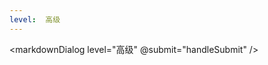 ```yaml
---
level:  高级
---
```


<script setup>
import { ref, nextTick } from 'vue'
import { getQuestions, selectQuestionsForLevel } from '../../../utils/parseQuestions.js'
import componentMarkdown from '../components/componentMarkdown.vue'
import markdownDialog from '../components/markdownDialog.vue'

const questions = ref([])
const vis = ref(true)
const questionInit = (proportion) => {
  const list = getQuestions()
  questions.value = selectQuestionsForLevel(list, '高级', proportion)
}
const handleSubmit = (v) => {
  vis.value = false
  questionInit(v)
  const time = setTimeout(_ => {
    vis.value = true
    clearTimeout(time)
  })
}
questionInit()
</script>
<markdownDialog level="高级" @submit="handleSubmit"  />
<componentMarkdown v-if="vis" :data="questions" />

